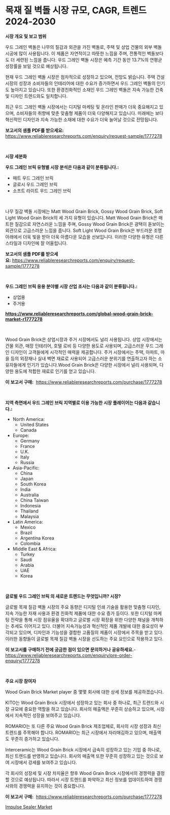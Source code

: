 <p><h1>목재 질 벽돌 시장 규모, CAGR, 트렌드 2024-2030</h1></p><p><strong>시장 개요 및 보고 범위</strong></p>
<p><p>우드 그레인 벽돌은 나무의 질감과 외관을 가진 벽돌로, 주택 및 상업 건물의 외부 벽돌 시공에 많이 사용됩니다. 이 제품은 자연적이고 따뜻한 느낌을 주며, 전통적인 벽돌보다도 더 세련된 느낌을 줍니다. 우드 그레인 벽돌 시장은 예측 기간 동안 13.7%의 연평균 성장률을 보일 것으로 예상됩니다. </p><p>현재 우드 그레인 벽돌 시장은 점차적으로 성장하고 있으며, 전망도 밝습니다. 주택 건설 시장의 성장과 소비자들의 인테리어에 대한 수요가 증가하면서 우드 그레인 벽돌의 인기도 높아지고 있습니다. 또한 환경친화적인 소재인 우드 그레인 벽돌은 지속 가능한 건축 및 디자인 트렌드와도 일치합니다. </p><p>최근 우드 그레인 벽돌 시장에서는 디지털 마케팅 및 온라인 판매가 더욱 중요해지고 있으며, 소비자들의 취향에 맞춘 맞춤형 제품이 더욱 다양해지고 있습니다. 미래에는 보다 혁신적인 디자인과 지속 가능한 소재에 대한 수요가 더욱 늘어날 것으로 전망됩니다.</p></p>
<p><strong>보고서의 샘플 PDF를 받으세요:</strong> <a href="https://www.reliableresearchreports.com/enquiry/request-sample/1777278">https://www.reliableresearchreports.com/enquiry/request-sample/1777278</a></p>
<p>&nbsp;</p>
<p><strong>시장 세분화</strong></p>
<p><strong>우드 그레인 브릭 유형별 시장 분석은 다음과 같이 분류됩니다.:</strong></p>
<p><ul><li>매트 우드 그레인 브릭</li><li>글로시 우드 그레인 브릭</li><li>소프트 라이트 우드 그레인 브릭</li></ul></p>
<p>&nbsp;</p>
<p><p>나무 질감 벽돌 시장에는 Matt Wood Grain Brick, Gossy Wood Grain Brick, Soft Light Wood Grain Brick의 세 가지 유형이 있습니다. Matt Wood Grain Brick은 매트한 질감으로 자연스러운 느낌을 주며, Gossy Wood Grain Brick은 광택이 돋보이는 외관으로 고급스러운 느낌을 줍니다. Soft Light Wood Grain Brick은 부드러운 조명 아래에서 더욱 빛을 받아 더욱 아름다운 모습을 선보입니다. 이러한 다양한 유형은 다른 스타일과 디자인에 잘 어울립니다.</p></p>
<p><strong>보고서의 샘플 PDF를 받으세요:</strong>&nbsp;<a href="https://www.reliableresearchreports.com/enquiry/request-sample/1777278">https://www.reliableresearchreports.com/enquiry/request-sample/1777278</a></p>
<p>&nbsp;</p>
<p><strong> 우드 그레인 브릭 응용 분야별 시장 산업 조사는 다음과 같이 분류됩니다.:</strong></p>
<p><ul><li>상업용</li><li>주거용</li></ul></p>
<p><strong><a href="https://www.reliableresearchreports.com/global-wood-grain-brick-market-r1777278">https://www.reliableresearchreports.com/global-wood-grain-brick-market-r1777278</a></strong></p>
<p>&nbsp;</p>
<p><p>Wood Grain Brick은 상업시장과 주거 시장에서도 널리 사용됩니다. 상업 시장에서는 건물 외관, 매장 인테리어, 호텔 로비 등 다양한 용도로 사용되며, 고급스러운 우드 그레인 디자인이 고객들에게 시각적인 매력을 제공합니다. 주거 시장에서는 주택, 아파트, 마을 등의 외장재나 실내 벽면 재료로 사용되어 고급스러운 분위기를 연출하고자 하는 소유자들에게 인기가 있습니다.Wood Grain Brick은 다양한 시장에서 널리 사용되며, 다양한 용도에 적합한 재료로 인기를 얻고 있습니다.</p></p>
<p><strong>이 보고서 구매:</strong>&nbsp; <a href="https://www.reliableresearchreports.com/purchase/1777278">https://www.reliableresearchreports.com/purchase/1777278</a></p>
<p>&nbsp;</p>
<p><strong>지역 측면에서 우드 그레인 브릭 지역별로 이용 가능한 시장 플레이어는 다음과 같습니다.:</strong></p>
<p><ul>
    <li>
        North America:
        <ul>
            <li>United States</li>
            <li>Canada</li>
        </ul>
    </li>
    <li>
        Europe:
        <ul>
            <li>Germany</li>
            <li>France</li>
            <li>U.K.</li>
            <li>Italy</li>
            <li>Russia</li>
        </ul>
    </li>
    <li>
        Asia-Pacific:
        <ul>
            <li>China</li>
            <li>Japan</li>
            <li>South Korea</li>
            <li>India</li>
            <li>Australia</li>
            <li>China Taiwan</li>
            <li>Indonesia</li>
            <li>Thailand</li>
            <li>Malaysia</li>
        </ul>
    </li>
    <li>
        Latin America:
        <ul>
            <li>Mexico</li>
            <li>Brazil</li>
            <li>Argentina Korea</li>
            <li>Colombia</li>
        </ul>
    </li>
    <li>
        Middle East & Africa:
        <ul>
            <li>Turkey</li>
            <li>Saudi</li>
            <li>Arabia</li>
            <li>UAE</li>
            <li>Korea</li>
        </ul>
    </li>
    </ul></p>
<p>&nbsp;</p>
<p><strong>글로벌 우드 그레인 브릭 의 새로운 트렌드는 무엇입니까? 시장?</strong></p>
<p><p>글로벌 목재 질감 벽돌 시장의 주요 동향은 디지털 인쇄 기술을 활용한 맞춤형 디자인, 지속 가능한 자재 사용과 환경 친화적 제품에 대한 수요 증가 등이다. 또한 디지털 마케팅 전략을 통해 시장 점유율을 확대하고 글로벌 시장 확장을 위한 다양한 채널을 개척하는 추세도 이어지고 있다. 더불어 지속가능성과 혁신적인 제품 개발에 대한 중요성이 부각되고 있으며, 디자인과 기능성을 결합한 고품질의 제품이 시장에서 주목을 받고 있다. 이러한 동향들이 글로벌 목재 질감 벽돌 시장을 선도하는 주요 요인으로 작용하고 있다.</p></p>
<p><strong>이 보고서를 구매하기 전에 궁금한 점이 있으면 문의하거나 공유하세요.</strong>- <a href="https://www.reliableresearchreports.com/enquiry/pre-order-enquiry/1777278">https://www.reliableresearchreports.com/enquiry/pre-order-enquiry/1777278</a></p>
<p>&nbsp;</p>
<p><strong>주요 시장 참여자</strong></p>
<p><p>Wood Grain Brick Market player 중 몇몇 회사에 대한 상세 정보를 제공하겠습니다. </p><p>KITO는 Wood Grain Brick 시장에서 성장하고 있는 회사 중 하나로, 최근 트렌드와 시장 규모에 중요한 역할을 하고 있습니다. 회사의 매출액은 꾸준히 상승하고 있으며, 시장에서 지속적인 성장을 보여주고 있습니다. </p><p>ROMARIO는 또 다른 주요 Wood Grain Brick 제조업체로, 회사의 시장 성장과 최신 트렌드를 주목해야 합니다. ROMARIO는 최근 시장에서 자리매김하고 있으며, 매출액도 꾸준히 증가하고 있습니다. </p><p>Interceramic는 Wood Grain Brick 시장에서 급속히 성장하고 있는 기업 중 하나로, 최신 트렌드를 반영하고 있습니다. 회사의 매출액 또한 꾸준히 성장하고 있는 것으로 보여 시장에서 강세를 보여주고 있습니다. </p><p>각 회사의 성장세 및 시장 차지율은 향후 Wood Grain Brick 시장에서의 경쟁력을 결정할 것으로 예상됩니다. 따라서 시장 트렌드를 파악하고 최신 정보를 업데이트하여 경쟁사와의 경쟁력을 유지하는 것이 중요합니다.</p></p>
<p><strong>이 보고서 구매:</strong>&nbsp;&nbsp;<a href="https://www.reliableresearchreports.com/purchase/1777278">https://www.reliableresearchreports.com/purchase/1777278</a></p>
<p><p><a href="https://github.com/GroverBarry/Market-Research-Report-List-4/blob/main/impulse-sealer-market.md">Impulse Sealer Market</a></p></p>